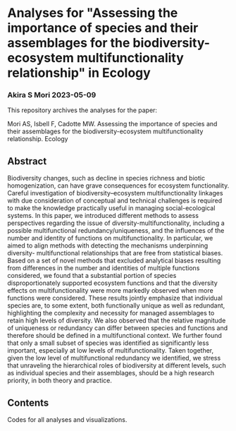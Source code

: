 # Analyses for "Assessing the importance of species and their assemblages for the biodiversity-ecosystem multifunctionality relationship" in Ecology

### Akira S Mori 2023-05-09

This repository archives the analyses for the paper:

Mori AS, Isbell F, Cadotte MW. Assessing the importance of species and their assemblages for the biodiversity-ecosystem multifunctionality relationship. Ecology

## Abstract

Biodiversity changes, such as decline in species richness and biotic homogenization, can have grave consequences for ecosystem functionality. Careful investigation of biodiversity–ecosystem multifunctionality linkages with due consideration of conceptual and technical challenges is required to make the knowledge practically useful in managing social-ecological systems. In this paper, we introduced different methods to assess perspectives regarding the issue of diversity-multifunctionality, including a possible multifunctional redundancy/uniqueness, and the influences of the number and identity of functions on multifunctionality. In particular, we aimed to align methods with detecting the mechanisms underpinning diversity- multifunctional relationships that are free from statistical biases. Based on a set of novel methods that excluded analytical biases resulting from differences in the number and identities of multiple functions considered, we found that a substantial portion of species disproportionately supported ecosystem functions and that the diversity effects on multifunctionality were more markedly observed when more functions were considered. These results jointly emphasize that individual species are, to some extent, both functionally unique as well as redundant, highlighting the complexity and necessity for managed assemblages to retain high levels of diversity. We also observed that the relative magnitude of uniqueness or redundancy can differ between species and functions and therefore should be defined in a multifunctional context. We further found that only a small subset of species was identified as significantly less important, especially at low levels of multifunctionality. Taken together, given the low level of multifunctional redundancy we identified, we stress that unraveling the hierarchical roles of biodiversity at different levels, such as individual species and their assemblages, should be a high research priority, in both theory and practice.

## Contents

Codes for all analyses and visualizations. 
